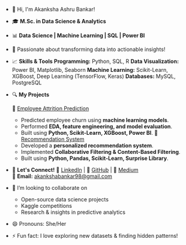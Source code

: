 - 👋 Hi, I'm Akanksha Ashru Bankar!
  
- 🎓 **M.Sc. in Data Science & Analytics**  
- 📊 **Data Science | Machine Learning | SQL | Power BI**
- 🚀 Passionate about transforming data into actionable insights!
  
- 📈 **Skills & Tools**
    **Programming:** Python, SQL, R
    **Data Visualization:** Power BI, Matplotlib, Seaborn
    **Machine Learning:** Scikit-Learn, XGBoost, Deep Learning (TensorFlow, Keras)
    **Databases:** MySQL, PostgreSQL
- 🔍 **My Projects**

  📌 [Employee Attrition Prediction](your-github-repo-link)
  - Predicted employee churn using **machine learning models**.
  - Performed **EDA, feature engineering, and model evaluation**.
  - Built using **Python, Scikit-Learn, XGBoost, Power BI**.
  📌 [Recommendation System](your-github-repo-link)
  - Developed a **personalized recommendation system**.
  - Implemented **Collaborative Filtering & Content-Based Filtering**.
  - Built using **Python, Pandas, Scikit-Learn, Surprise Library**.

- 📢 **Let's Connect!**
  📍 [LinkedIn](linkedin.com/in/akanksha-bankar-4894b4195) | 📂 [GitHub](your-github-url) | 📝 [Medium](your-medium-url)  
  📧 **Email:** akankshabankar98@gmail.com
  
- 💞️ I’m looking to collaborate on
  - Open-source data science projects
  - Kaggle competitions
  - Research & insights in predictive analytics
  
- 😄 Pronouns: She/Her
  
- ⚡ Fun fact: I love exploring new datasets & finding hidden patterns!

<!---
AkankshaBankar0998/AkankshaBankar0998 is a ✨ special ✨ repository because its `README.md` (this file) appears on your GitHub profile.
You can click the Preview link to take a look at your changes.
--->
